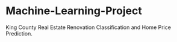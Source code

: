 # Machine-Learning-Project
King County Real Estate Renovation Classification and Home Price Prediction.
